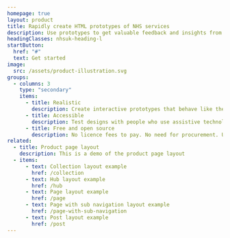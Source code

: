 ```yaml
---
homepage: true
layout: product
title: Rapidly create HTML prototypes of NHS services
description: Use prototypes to get valuable feedback and insights from user research or the people you work with.
headingClasses: nhsuk-heading-l
startButton:
  href: "#"
  text: Get started
image:
  src: /assets/product-illustration.svg
groups:
  - columns: 3
    type: "secondary"
    items:
      - title: Realistic
        description: Create interactive prototypes that behave like the real thing, across devices, using components from the design system.
      - title: Accessible
        description: Test designs with people who use assistive technology, including screen readers, voice control and screen magnification.
      - title: Free and open source
        description: No licence fees to pay. No need for procurement. Use with common free tools like Git and GitHub for collaboration.
related:
  - title: Product page layout
    description: This is a demo of the product page layout
  - items:
      - text: Collection layout example
        href: /collection
      - text: Hub layout example
        href: /hub
      - text: Page layout example
        href: /page
      - text: Page with sub navigation layout example
        href: /page-with-sub-navigation
      - text: Post layout example
        href: /post
---
```

